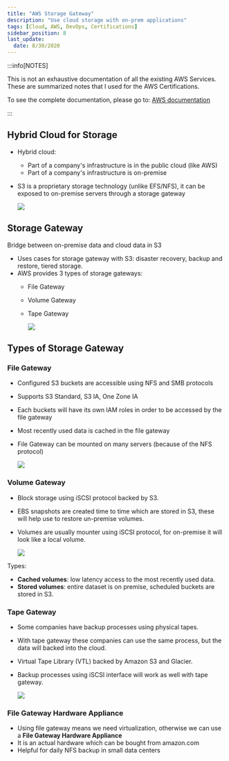 ```yaml
---
title: "AWS Storage Gateway"
description: "Use cloud storage with on-prem applications"
tags: [Cloud, AWS, DevOps, Certifications]
sidebar_position: 8
last_update:
  date: 8/30/2020
---
```



:::info[NOTES]

This is not an exhaustive documentation of all the existing AWS Services. These are summarized notes that I used for the AWS Certifications.

To see the complete documentation, please go to: [AWS documentation](https://docs.aws.amazon.com/)

:::



## Hybrid Cloud for Storage

- Hybrid cloud:
    - Part of a company's infrastructure is in the public cloud (like AWS)
    - Part of a company's infrastructure is on-premise
- S3 is a proprietary storage technology (unlike EFS/NFS), it can be exposed to on-premise servers through a storage gateway

    ![](/img/docs/aws-s3-cloud-native-options.png)


## Storage Gateway

Bridge between on-premise data and cloud data in S3

- Uses cases for storage gateway with S3: disaster recovery, backup and restore, tiered storage.
- AWS provides 3 types of storage gateways:
    - File Gateway
    - Volume Gateway
    - Tape Gateway

        ![](/img/docs/aws-s3-storage-gw-choices.png)


## Types of Storage Gateway

### File Gateway

- Configured S3 buckets are accessible using NFS and SMB protocols
- Supports S3 Standard, S3 IA, One Zone IA
- Each buckets will have its own IAM roles in order to be accessed by the file gateway
- Most recently used data is cached in the file gateway
- File Gateway can be mounted on many servers (because of the NFS protocol)

    ![](/img/docs/aws-s3-file-gateway.png)


### Volume Gateway

- Block storage using iSCSI protocol backed by S3.
- EBS snapshots are created time to time which are stored in S3, these will help use to restore un-premise volumes.
- Volumes are usually mounter using iSCSI protocol, for on-premise it will look like a local volume.

    ![](/img/docs/aws-s3-vol-gw.png)

Types:

- **Cached volumes**: low latency access to the most recently used data.
- **Stored volumes**: entire dataset is on premise, scheduled buckets are stored in S3.

### Tape Gateway

- Some companies have backup processes using physical tapes.
- With tape gateway these companies can use the same process, but the data will backed into the cloud.
- Virtual Tape Library (VTL) backed by Amazon S3 and Glacier.
- Backup processes using iSCSI interface will work as well with tape gateway.

    ![](/img/docs/aws-s3-tape-gw.png)

### File Gateway Hardware Appliance

- Using file gateway means we need virtualization, otherwise we can use a **File Gateway Hardware Appliance**
- It is an actual hardware which can be bought from amazon.com
- Helpful for daily NFS backup in small data centers

 
